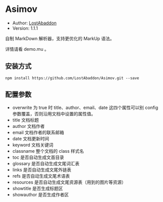 # Asimov

-	Author: [LostAbaddon](lostabaddon@gmail.com)
-	Version: 1.1.1

自制 MarkDown 解析器，支持更优化的 MarkUp 语法。

详情请看 demo.mu 。

## 安装方式

```
npm install https://github.com/LostAbaddon/Asimov.git --save
```

## 配置参数

-	overwrite
	为 true 时 title、author、email、date 这四个属性可以别 config 参数覆盖，否则沿用文档中设置的属性值。
-	title
	文档标题
-	author
	文档作者
-	email
	文档作者的联系邮箱
-	date
	文档更新时间
-	keyword
	文档关键词
-	classname
	整个文档的 class 样式名
-	toc
	是否自动生成文首目录
-	glossary
	是否自动生成文尾词汇表
-	links
	是否自动生成文尾外链表
-	refs
	是否自动生成文尾术语表
-	resources
	是否自动生成文尾资源表（用到的图片等资源）
-	showtitle
	是否生成标题区
-	showauthor
	是否生成作者区